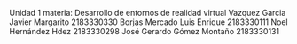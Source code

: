 Unidad 1
materia: Desarrollo de entornos de realidad virtual
Vazquez Garcia Javier Margarito 2183330330
Borjas Mercado Luis Enrique 2183330111
Noel Hernández Hdez 2183330298
José Gerardo Gómez Montaño 2183330131

